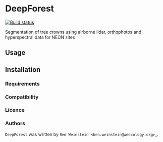 # DeepForest

[![Build status](https://travis-ci.org/weecology/DeepForest.svg?master)](https://travis-ci.org/weecology)

Segmentation of tree crowns using airborne lidar, orthophotos and hyperspectral data for NEON sites

## Usage

## Installation


### Requirements

### Compatibility

### Licence

### Authors

`DeepForest` was written by `Ben Weinstein <ben.weinstein@weecology.org>`_.
